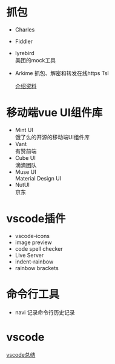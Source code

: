 # 抓包
* Charles
* Fiddler
* lyrebird   
   美团的mock工具
* Arkime
    抓包、解密和转发在线https Tsl  

    [介绍资料](https://mbd.baidu.com/newspage/data/landingshare?pageType=1&isBdboxFrom=1&context=%7B%22nid%22%3A%22news_10449514552111353361%22%2C%22sourceFrom%22%3A%22bjh%22%7D)
# 移动端vue UI组件库
 * Mint UI  
   饿了么的开源的移动端UI组件库
 * Vant  
  有赞前端
 * Cube UI  
   滴滴团队
 * Muse UI   
   Material Design UI
 * NutUI  
   京东
# vscode插件
 * vscode-icons
 * image preview
 * code spell checker
 * Live Server
 * indent-rainbow
 * rainbow brackets
# 命令行工具
 * navi 记录命令行历史记录

# vscode
 [vscode总结](https://mbd.baidu.com/newspage/data/landingshare?context=%7B%22nid%22%3A%22news_9810512607593731563%22%2C%22sourceFrom%22%3A%22bjh%22%7D&isBdboxFrom=1&pageType=1&rs=2364239839&ruk=21W0brdFVZM-r3NM8jEmQA)